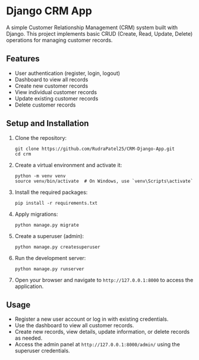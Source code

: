 # Django CRM App

A simple Customer Relationship Management (CRM) system built with Django. This project implements basic CRUD (Create, Read, Update, Delete) operations for managing customer records.

## Features

- User authentication (register, login, logout)
- Dashboard to view all records
- Create new customer records
- View individual customer records
- Update existing customer records
- Delete customer records

## Setup and Installation

1. Clone the repository:
   ```
   git clone https://github.com/RudraPatel25/CRM-Django-App.git
   cd crm
   ```

2. Create a virtual environment and activate it:
   ```
   python -m venv venv
   source venv/bin/activate  # On Windows, use `venv\Scripts\activate`
   ```

3. Install the required packages:
   ```
   pip install -r requirements.txt
   ```

4. Apply migrations:
   ```
   python manage.py migrate
   ```

5. Create a superuser (admin):
   ```
   python manage.py createsuperuser
   ```

6. Run the development server:
   ```
   python manage.py runserver
   ```

7. Open your browser and navigate to `http://127.0.0.1:8000` to access the application.

## Usage

- Register a new user account or log in with existing credentials.
- Use the dashboard to view all customer records.
- Create new records, view details, update information, or delete records as needed.
- Access the admin panel at `http://127.0.0.1:8000/admin/` using the superuser credentials.
